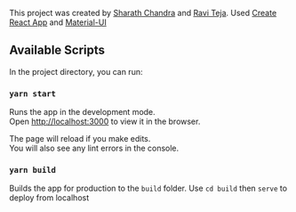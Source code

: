 This project was created by [Sharath Chandra](https://github.com/tnfssc/) and [Ravi Teja](https://github.com/ravinamani15).
Used [Create React App](https://create-react-app.dev/) and [Material-UI](https://material-ui.com/)

## Available Scripts

In the project directory, you can run:

### `yarn start`

Runs the app in the development mode.<br />
Open [http://localhost:3000](http://localhost:3000) to view it in the browser.

The page will reload if you make edits.<br />
You will also see any lint errors in the console.

### `yarn build`

Builds the app for production to the `build` folder.
Use `cd build` then `serve` to deploy from localhost
